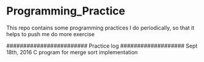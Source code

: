 # Programming_Practice
This repo contains some programming practices I do periodically, so that it helps to push me do more exercise 


######################## Practice log ###################
Sept 18th, 2016    C program for merge sort implementation

